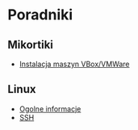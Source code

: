 # Poradniki

## Mikortiki
 - [Instalacja maszyn VBox/VMWare](mikortik/Instllation.md)

## Linux
 - [Ogolne informacje](Linux.md)
 - [SSH](Linux-SSH.md)
